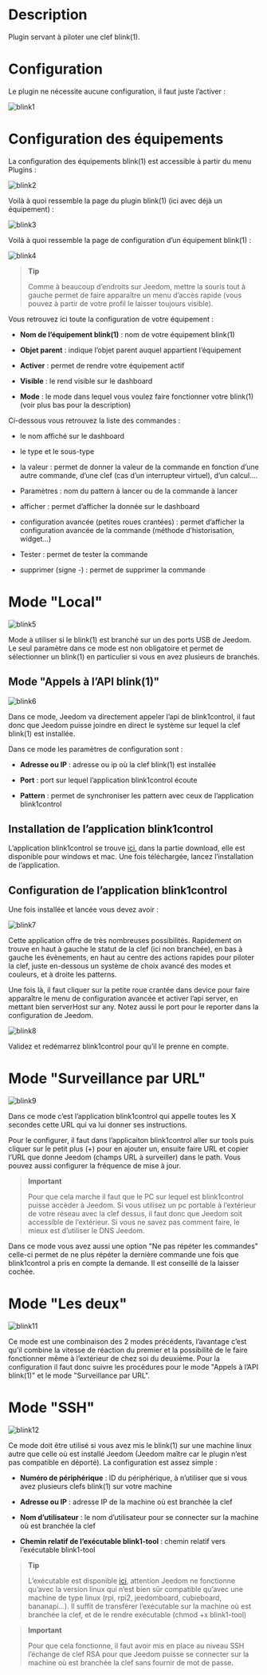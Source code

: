 Description 
===========

Plugin servant à piloter une clef blink(1).

Configuration 
=============

Le plugin ne nécessite aucune configuration, il faut juste l’activer :

![blink1](./images/blink1.png)

Configuration des équipements 
=============================

La configuration des équipements blink(1) est accessible à partir du
menu Plugins :

![blink2](./images/blink2.png)

Voilà à quoi ressemble la page du plugin blink(1) (ici avec déjà un
équipement) :

![blink3](./images/blink3.png)

Voilà à quoi ressemble la page de configuration d’un équipement blink(1)
:

![blink4](./images/blink4.png)

> **Tip**
>
> Comme à beaucoup d’endroits sur Jeedom, mettre la souris tout à gauche
> permet de faire apparaître un menu d’accès rapide (vous pouvez à
> partir de votre profil le laisser toujours visible).

Vous retrouvez ici toute la configuration de votre équipement :

-   **Nom de l’équipement blink(1)** : nom de votre équipement blink(1)

-   **Objet parent** : indique l’objet parent auquel appartient
    l’équipement

-   **Activer** : permet de rendre votre équipement actif

-   **Visible** : le rend visible sur le dashboard

-   **Mode** : le mode dans lequel vous voulez faire fonctionner
    votre blink(1) (voir plus bas pour la description)

Ci-dessous vous retrouvez la liste des commandes :

-   le nom affiché sur le dashboard

-   le type et le sous-type

-   la valeur : permet de donner la valeur de la commande en fonction
    d’une autre commande, d’une clef (cas d’un interrupteur virtuel),
    d’un calcul…​.

-   Paramètres : nom du pattern à lancer ou de la commande à lancer

-   afficher : permet d’afficher la donnée sur le dashboard

-   configuration avancée (petites roues crantées) : permet d’afficher
    la configuration avancée de la commande (méthode
    d’historisation, widget…​)

-   Tester : permet de tester la commande

-   supprimer (signe -) : permet de supprimer la commande

Mode "Local" 
============

![blink5](./images/blink5.png)

Mode à utiliser si le blink(1) est branché sur un des ports USB de
Jeedom. Le seul paramètre dans ce mode est non obligatoire et permet de
sélectionner un blink(1) en particulier si vous en avez plusieurs de
branchés.

Mode "Appels à l’API blink(1)" 
------------------------------

![blink6](./images/blink6.png)

Dans ce mode, Jeedom va directement appeler l’api de blink1control, il
faut donc que Jeedom puisse joindre en direct le système sur lequel la
clef blink(1) est installée.

Dans ce mode les paramètres de configuration sont :

-   **Adresse ou IP** : adresse ou ip où la clef blink(1) est installée

-   **Port** : port sur lequel l’application blink1control écoute

-   **Pattern** : permet de synchroniser les pattern avec ceux de
    l’application blink1control

Installation de l’application blink1control 
-------------------------------------------

L’application blink1control se trouve
[ici](http://blink1.thingm.com/blink1control/), dans la partie download,
elle est disponible pour windows et mac. Une fois téléchargée, lancez
l’installation de l’application.

Configuration de l’application blink1control 
--------------------------------------------

Une fois installée et lancée vous devez avoir :

![blink7](./images/blink7.png)

Cette application offre de très nombreuses possibilités. Rapidement on
trouve en haut à gauche le statut de la clef (ici non branchée), en bas
à gauche les évènements, en haut au centre des actions rapides pour
piloter la clef, juste en-dessous un système de choix avancé des modes
et couleurs, et à droite les patterns.

Une fois là, il faut cliquer sur la petite roue crantée dans device pour
faire apparaître le menu de configuration avancée et activer l’api
server, en mettant bien serverHost sur any. Notez aussi le port pour le
reporter dans la configuration de Jeedom.

![blink8](./images/blink8.png)

Validez et redémarrez blink1control pour qu’il le prenne en compte.

Mode "Surveillance par URL" 
===========================

![blink9](./images/blink9.png)

Dans ce mode c’est l’application blink1control qui appelle toutes les X
secondes cette URL qui va lui donner ses instructions.

Pour le configurer, il faut dans l’applicaiton blink1control aller sur
tools puis cliquer sur le petit plus (+) pour en ajouter un, ensuite
faire URL et copier l’URL que donne Jeedom (champs URL à surveiller)
dans le path. Vous pouvez aussi configurer la fréquence de mise à jour.

> **Important**
>
> Pour que cela marche il faut que le PC sur lequel est blink1control
> puisse accèder à Jeedom. Si vous utilisez un pc portable à l’extérieur
> de votre réseau avec la clef dessus, il faut donc que Jeedom soit
> accessible de l’extérieur. Si vous ne savez pas comment faire, le
> mieux est d’utiliser le DNS Jeedom.

Dans ce mode vous avez aussi une option "Ne pas répéter les commandes"
celle-ci permet de ne plus répéter la dernière commande une fois que
blink1control a pris en compte la demande. Il est conseillé de la
laisser cochée.

Mode "Les deux" 
===============

![blink11](./images/blink11.png)

Ce mode est une combinaison des 2 modes précédents, l’avantage c’est
qu’il combine la vitesse de réaction du premier et la possibilité de le
faire fonctionner même à l’extérieur de chez soi du deuxième. Pour la
configuration il faut donc suivre les procédures pour le mode "Appels à
l’API blink(1)" et le mode "Surveillance par URL".

Mode "SSH" 
==========

![blink12](./images/blink12.png)

Ce mode doit être utilisé si vous avez mis le blink(1) sur une machine
linux autre que celle où est installé Jeedom (Jeedom maître car le
plugin n’est pas compatible en déporté). La configuration est assez
simple :

-   **Numéro de périphérique** : ID du périphérique, à n’utiliser que si
    vous avez plusieurs clefs blink(1) sur votre machine

-   **Adresse ou IP** : adresse IP de la machine où est branchée la clef

-   **Nom d’utilisateur** : le nom d’utilisateur pour se connecter sur
    la machine où est branchée la clef

-   **Chemin relatif de l’exécutable blink1-tool** : chemin relatif vers
    l’exécutable blink1-tool

> **Tip**
>
> L’exécutable est disponible
> [ici](https://github.com/todbot/blink1/releases), attention Jeedom ne
> fonctionne qu’avec la version linux qui n’est bien sûr compatible
> qu’avec une machine de type linux (rpi, rpi2, jeedomboard, cubieboard,
> bananapi…​). Il suffit de transférer l’exécutable sur la machine où
> est branchée la clef, et de le rendre exécutable (chmod +x
> blink1-tool)

> **Important**
>
> Pour que cela fonctionne, il faut avoir mis en place au niveau SSH
> l’échange de clef RSA pour que Jeedom puisse se connecter sur la
> machine où est branchée la clef sans fournir de mot de passe.
